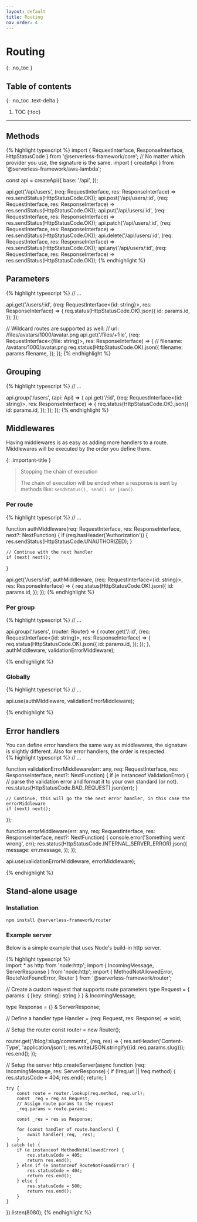 ```yaml
---
layout: default
title: Routing
nav_order: 4
---
```


# Routing
{: .no_toc }

## Table of contents
{: .no_toc .text-delta }

1. TOC
{:toc}

---

## Methods

{% highlight typescript %}
import { RequestInterface, ResponseInterface, HttpStatusCode } from '@serverless-framework/core';
// No matter which provider you use, the signature is the same.
import { createApi } from '@serverless-framework/aws-lambda';

const api = createApi({
    base: '/api',
});

api.get('/api/users', (req: RequestInterface, res: ResponseInterface) => 
    res.sendStatus(HttpStatusCode.OK));
api.post('/api/users/:id', (req: RequestInterface, res: ResponseInterface) => 
    res.sendStatus(HttpStatusCode.OK));
api.put('/api/users/:id', (req: RequestInterface, res: ResponseInterface) => 
    res.sendStatus(HttpStatusCode.OK));
api.patch('/api/users/:id', (req: RequestInterface, res: ResponseInterface) => 
    res.sendStatus(HttpStatusCode.OK));
api.delete('/api/users/:id', (req: RequestInterface, res: ResponseInterface) => 
    res.sendStatus(HttpStatusCode.OK));
api.any('/api/users/:id', (req: RequestInterface, res: ResponseInterface) => 
    res.sendStatus(HttpStatusCode.OK));
{% endhighlight %}

## Parameters
{% highlight typescript %}
// ...

api.get('/users/:id', (req: RequestInterface<{id: string}>, res: ResponseInterface) => {
        req.status(HttpStatusCode.OK).json({
        id: params.id,
    });
});

// Wildcard routes are supported as well:
// url: /files/avatars/1000/avatar.png
api.get('/files/+file', (req: RequestInterface<{file: string}>, res: ResponseInterface) => {
    // filename: /avatars/1000/avatar.png
    req.status(HttpStatusCode.OK).json({
        filename: params.filename,
    });
});
{% endhighlight %}

## Grouping 
{% highlight typescript %}
// ...

api.group('/users', (api: Api) => {
    api.get('/:id', (req: RequestInterface<{id: string}>, res: ResponseInterface) => {
        req.status(HttpStatusCode.OK).json({
            id: params.id,
        });
    });
});
{% endhighlight %}

## Middlewares
Having middlewares is as easy as adding more handlers to a route.  
Middlewares will be executed by the order you define them.  

{: .important-title }
> Stopping the chain of execution
>
>The chain of execution will be ended when a response is sent by methods like:
>`sendStatus(), send() or json()`.

### Per route
{% highlight typescript %}
// ...

function authMiddleware(req: RequestInterface, res: ResponseInterface, next?: NextFunction) {
    if (req.hasHeader('Authorization')) {
        res.sendStatus(HttpStatusCode.UNAUTHORIZED);
    }

    // Continue with the next handler
    if (next) next();
}

api.get('/users/:id', authMiddleware, (req: RequestInterface<{id: string}>, res: ResponseInterface) => {
    req.status(HttpStatusCode.OK).json({
        id: params.id,
    });
});
{% endhighlight %}

### Per group

{% highlight typescript %}
// ...

api.group('/users', (router: Router) => {
    router.get('/:id', (req: RequestInterface<{id: string}>, res: ResponseInterface) => {
        req.status(HttpStatusCode.OK).json({
            id: params.id,
        });
    });
}, authMiddleware, validationErrorMiddleware);

{% endhighlight %}

### Globally

{% highlight typescript %}
// ...

api.use(authMiddleware, validationErrorMiddleware);

{% endhighlight %}

## Error handlers
You can define error handlers the same way as middlewares, the signature is slightly different.
Also for error handlers, the order is respected.  
{% highlight typescript %}
// ...

function validationErrorMiddleware(err: any, req: RequestInterface, res: ResponseInterface, next?: NextFunction) {
    if (e instanceof ValidationError) {
        // parse the validation error and format it to your own standard (or not).
        res.status(HttpStatusCode.BAD_REQUEST).json(err);
    }

    // Continue, this will go the the next error handler, in this case the errorMiddleware
    if (next) next();
});

function errorMiddleware(err: any, req: RequestInterface, res: ResponseInterface, next?: NextFunction) {
    console.error('Something went wrong', err);
    res.status(HttpStatusCode.INTERNAL_SERVER_ERROR).json({
        message: err.message,
    });
});

api.use(validationErrorMiddleware, errorMiddleware);

{% endhighlight %}

## Stand-alone usage

### Installation

```shell
npm install @serverless-framework/router
```

### Example server

Below is a simple example that uses Node's build-in http server.  

{% highlight typescript %}  
import * as http from 'node:http';
import { IncomingMessage, ServerResponse } from 'node:http';
import { MethodNotAllowedError, RouteNotFoundError, Router } from '@serverless-framework/router';

// Create a custom request that supports route parameters
type Request = {
params: { [key: string]: string }
} & IncomingMessage;

type Response = {} & ServerResponse;

// Define a handler
type Handler = (req: Request, res: Response) => void;

// Setup the router
const router = new Router<Handler>();

router.get('/blog/:slug/comments', (req, res) => {
    res.setHeader('Content-Type', 'application/json');
    res.write(JSON.stringify({id: req.params.slug}));
    res.end();
});

// Setup the server
http.createServer(async function (req: IncomingMessage, res: ServerResponse) {
    if (!req.url || !req.method) {
        res.statusCode = 404;
        res.end();
        return;
    }

    try {
        const route = router.lookup(req.method, req.url);
        const _req = req as Request;
        // Assign route params to the request
        _req.params = route.params;
    
        const _res = res as Response;
    
        for (const handler of route.handlers) {
            await handler(_req, _res);
        }
    } catch (e) {
        if (e instanceof MethodNotAllowedError) {
            res.statusCode = 405;
            return res.end();
        } else if (e instanceof RouteNotFoundError) {
            res.statusCode = 404;
            return res.end();
        } else {
            res.statusCode = 500;
            return res.end();
        }
    }
}).listen(8080);
{% endhighlight %}